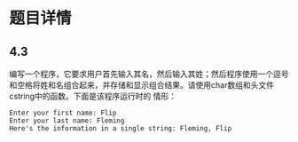 # 题目详情
## 4.3
编写一个程序，它要求用户首先输入其名，然后输入其姓；然后程序使用一个逗号和空格将姓和名组合起来，并存储和显示组合结果。请使用char数组和头文件cstring中的函数。下面是该程序运行时的 情形：
```
Enter your first name: Flip
Enter your last name: Fleming
Here's the information in a single string: Fleming, Flip
```

